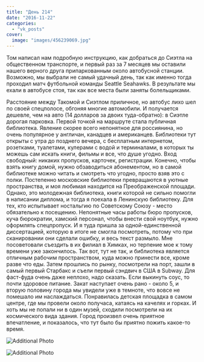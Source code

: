 ```yaml
---
title: "День 214"
date: "2016-11-22"
categories: 
  - "vk_posts"
cover:
  image: "images/456239069.jpg"
---
```


Том написал нам подробную инструкцию, как добраться до Сиэтла на общественном транспорте, и первый раз за 7 месяцев мы оставили нашего верного друга припаркованным около автобусной станции. Возможно, мы выбрали не самый удачный день, так как именно тогда проходил матч футбольной команды Seattle Seahawks. В результате мы ехали в автобусе стоя, так как все места были заняты болельщиками.

<!--more-->

Расстояние между Такомой и Сиэтлом приличное, но автобус лихо шел по своей спецполосе, обгоняя многие автомобили. И получается дешевле, чем на авто (14 долларов за двоих туда-обратно): в Сиэтле дорогая парковка. Первой точкой на маршруте стала публичная библиотека. Явление скорее всего непонятное для россиянина, но очень популярное у англичан, канадцев и американцев. Библиотеки тут открыты с утра до позднего вечера, с бесплатным интернетом, розетками, туалетами, кулерами с водой и терминалами, в которых ты можешь сам искать книги, фильмы и все, что душе угодно. Вход свободный: никаких пропусков, карточек, регистрации. Конечно, чтобы взять книгу домой, нужно обзаводиться абонементом, но в самой библиотеке можно читать и смотреть что угодно, просто взяв это с полки. Постепенно московские библиотеки превращаются в уютные пространства, и моя любимая находится на Преображенской площади. Однако, это молодежная библиотека, книги которой не сильно помогли в написании диплома, и тогда я поехала в Ленинскую библиотеку. Для тех, кто испытывает ностальгию по Советскому Союзу - место обязательно к посещению. Непонятные часы работы бюро пропусков, куча бюрократии, хамский персонал, чтобы внести свой ноутбук, нужно оформлять спецпропуск. И я туда пришла за одной-единственной диссертацией, которую в итоге не смогла посмотреть, потому что при сканировании они сделали ошибку, и весь текст размыло. Мне посоветовали съездить в их филиал в Химках, но терпение мое к тому времени уже закончилось. Так вот, тут не так, и библиотека является отличным рабочим пространством, куда можно принести все, кроме разве что еды. Затем прошлись по рынку, посмотрели на порт, зашли в самый первый Старбакс и съели первый сэндвич в США в Subway. Для фаст-фуда очень даже неплохо, надо сказать. Если выкинуть соус, то почти здоровое питание. Закат наступает очень рано - около 5, и вторую половину города мы увидели уже в темноте, что вовсе не помешало им наслаждаться. Понравилась детская площадка в самом центре, где мы провели около получаса, катаясь на качелях и горках. И хоть мы не попали ни в один музей, сходили посмотрели на их космического вида здания. Город произвел очень приятное впечатление, и показалось, что тут было бы приятно пожить какое-то время.

![Additional Photo](https://vodpop.ru/wp-content/uploads/2023/07/456239070.jpg)

![Additional Photo](https://vodpop.ru/wp-content/uploads/2023/07/456239071.jpg)
